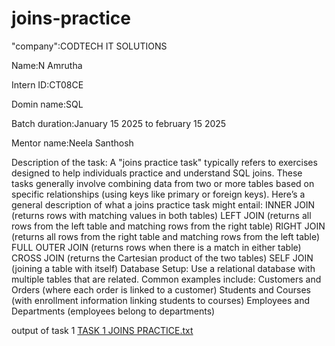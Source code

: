 # joins-practice
"company":CODTECH IT SOLUTIONS

Name:N Amrutha

Intern ID:CT08CE

Domin name:SQL

Batch duration:January 15 2025 to february 15 2025

Mentor name:Neela Santhosh

Description of the task: A "joins practice task" typically refers to exercises designed to help individuals practice and understand SQL joins. These tasks generally involve combining data from two or more tables based on specific relationships (using keys like primary or foreign keys).
Here’s a general description of what a joins practice task might entail:
INNER JOIN (returns rows with matching values in both tables)
LEFT JOIN (returns all rows from the left table and matching rows from the right table)
RIGHT JOIN (returns all rows from the right table and matching rows from the left table)
FULL OUTER JOIN (returns rows when there is a match in either table)
CROSS JOIN (returns the Cartesian product of the two tables)
SELF JOIN (joining a table with itself)
Database Setup:
Use a relational database with multiple tables that are related. Common examples include:
Customers and Orders (where each order is linked to a customer)
Students and Courses (with enrollment information linking students to courses)
Employees and Departments (employees belong to departments)

output of task 1
[TASK 1 JOINS PRACTICE.txt](https://github.com/user-attachments/files/18733871/TASK.1.JOINS.PRACTICE.txt)

